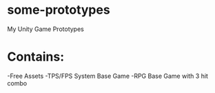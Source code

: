 # some-prototypes
My Unity Game Prototypes

# Contains:

-Free Assets
-TPS/FPS System Base Game
-RPG Base Game with 3 hit combo
